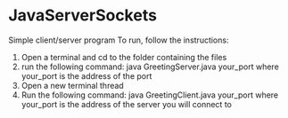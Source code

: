 # JavaServerSockets
Simple client/server program 
To run, follow the instructions:
1) Open a terminal and cd to the folder containing the files
2) run the following command: java GreetingServer.java your_port where your_port is the address of the port
3) Open a new terminal thread
4) Run the following command: java GreetingClient.java your_port where your_port is the address of the server you will connect to
